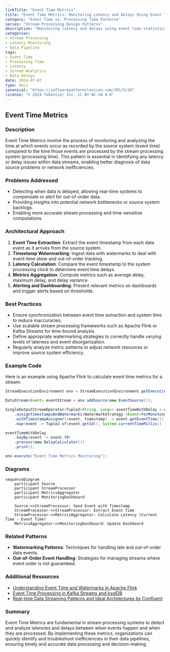```yaml
---
linkTitle: "Event Time Metrics"
title: "Event Time Metrics: Monitoring Latency and Delays Using Event Time Statistics"
category: "Event Time vs. Processing Time Patterns"
series: "Stream Processing Design Patterns"
description: "Monitoring latency and delays using event time statistics, helping to identify issues with data sources or network conditions."
categories:
- Stream Processing
- Latency Monitoring
- Data Pipeline
tags:
- Event Time
- Processing Time
- Latency
- Stream Analytics
- Data Delays
date: 2024-07-07
type: docs
canonical: "https://softwarepatternslexicon.com/101/5/26"
license: "© 2024 Tokenizer Inc. CC BY-NC-SA 4.0"
---
```


## Event Time Metrics

### Description

Event Time Metrics involve the process of monitoring and analyzing the time at which events occur as recorded by the source system (event time) compared to the time those events are processed by the stream processing system (processing time). This pattern is essential in identifying any latency or delay issues within data streams, enabling better diagnosis of data source problems or network inefficiencies.

### Problems Addressed

- Detecting when data is delayed, allowing real-time systems to compensate or alert for out-of-order data.
- Providing insights into potential network bottlenecks or source system backlogs.
- Enabling more accurate stream processing and time-sensitive computations.

### Architectural Approach

1. **Event Time Extraction**: Extract the event timestamp from each data event as it arrives from the source system.
2. **Timestamp Watermarking**: Ingest data with watermarks to deal with event-time skew and out-of-order tracking.
3. **Latency Calculation**: Compare the event timestamp to the system processing clock to determine event time delays.
4. **Metrics Aggregation**: Compute metrics such as average delay, maximum delay, and delay variance.
5. **Alerting and Dashboarding**: Present relevant metrics on dashboards and trigger alerts based on thresholds.

### Best Practices

- Ensure synchronization between event time extraction and system time to reduce inaccuracies.
- Use scalable stream processing frameworks such as Apache Flink or Kafka Streams for time-bound analysis.
- Define appropriate watermarking strategies to correctly handle varying levels of lateness and event disorganization.
- Regularly analyze metric patterns to adjust network resources or improve source system efficiency.

### Example Code

Here is an example using Apache Flink to calculate event time metrics for a stream:

```java
StreamExecutionEnvironment env = StreamExecutionEnvironment.getExecutionEnvironment();

DataStream<Event> eventStream = env.addSource(new EventSource());

SingleOutputStreamOperator<Tuple2<String, Long>> eventTimeWithDelay = eventStream
    .assignTimestampsAndWatermarks(WatermarkStrategy.<Event>forMonotonousTimestamps()
    .withTimestampAssigner((event, timestamp) -> event.getEventTime()))
    .map(event -> Tuple2.of(event.getId(), System.currentTimeMillis() - event.getEventTime()));

eventTimeWithDelay
    .keyBy(event -> event.f0)
    .process(new DelayCalculator())
    .print();

env.execute("Event Time Metrics Monitoring");

```

### Diagrams

```mermaid
sequenceDiagram
    participant Source
    participant StreamProcessor
    participant MetricsAggregator
    participant MonitoringDashboard

    Source->>StreamProcessor: Send Event with Timestamp
    StreamProcessor->>StreamProcessor: Extract Event Time
    StreamProcessor->>MetricsAggregator: Calculate Latency (Current Time - Event Time)
    MetricsAggregator->>MonitoringDashboard: Update Dashboard
```

### Related Patterns

- **Watermarking Patterns**: Techniques for handling late and out-of-order data events.
- **Out-of-Order Event Handling**: Strategies for managing streams where event order is not guaranteed.

### Additional Resources

- [Understanding Event Time and Watermarks in Apache Flink](https://flink.apache.org)
- [Event Time Processing in Kafka Streams and ksqlDB](https://kafka.apache.org)
- [Real-time Data Streaming Patterns and Ideal Architectures by Confluent](https://confluent.io/resources)

### Summary

Event Time Metrics are fundamental in stream processing systems to detect and analyze latencies and delays between when events happen and when they are processed. By implementing these metrics, organizations can quickly identify and troubleshoot inefficiencies in their data pipelines, ensuring timely and accurate data processing and decision-making.


